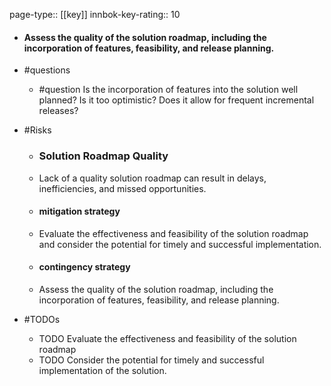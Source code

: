 page-type:: [[key]]
innbok-key-rating:: 10
- #### Assess the quality of the solution roadmap, including the incorporation of features, feasibility, and release planning.
- #questions
  - #question Is the incorporation of features into the solution well planned? Is it too optimistic? Does it allow for frequent incremental releases?
- #Risks

  - ### Solution Roadmap Quality
  - Lack of a quality solution roadmap can result in delays, inefficiencies, and missed opportunities.
  - #### mitigation strategy
  - Evaluate the effectiveness and feasibility of the solution roadmap and consider the potential for timely and successful implementation.
  - #### contingency strategy
  - Assess the quality of the solution roadmap, including the incorporation of features, feasibility, and release planning.
- #TODOs
  - TODO Evaluate the effectiveness and feasibility of the solution roadmap
  - TODO  Consider the potential for timely and successful implementation of the solution.



